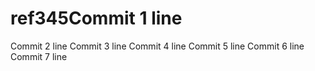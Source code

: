 # ref345Commit 1 line
Commit 2 line
Commit 3 line
Commit 4 line
Commit 5 line
Commit 6 line
Commit 7 line
